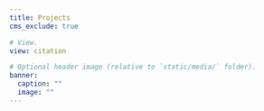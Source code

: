 ```yaml
---
title: Projects
cms_exclude: true

# View.
view: citation

# Optional header image (relative to `static/media/` folder).
banner:
  caption: ""
  image: ""
---
```

